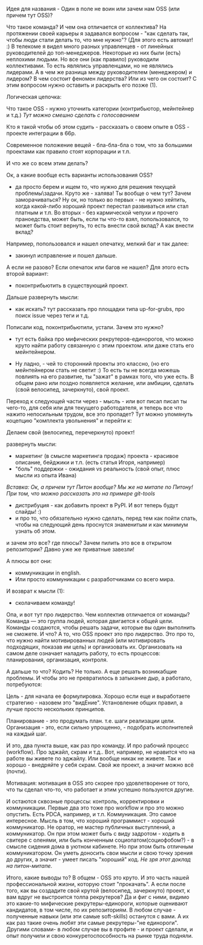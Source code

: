 Идея для названия - Один в поле не воин или зачем нам OSS (или причем тут OSS)?


Что такое команда? И чем она отличается от коллектива? На протяжении своей карьеры я задавался вопросом - "как сделать так, чтобы люди стали делать то, что мне нужно"? (Для этого есть автомат! :) В телекоме я видел много разных управленцев - от линейных руководителей до топ-менеджеров. Некоторые из них были (есть) неплохими людьми. Но все они (как правило) руководили коллективами. То есть являлись управленцами, но не являлись лидерами. А в чем же разница между руководителем (менеджером) и лидером? В чем состоит феномен лидерства? Или из чего он состоит? С этим вопросом нужно оставить и раскрыть его позже (1).  


Логическая цепочка:

Что такое OSS - нужно уточнить категории (контрибьютор, мейнтейнер и т.д.) _Тут можно смешно сделать с голосованием_

Кто я такой чтобы об этом судить - рассказать о своем опыте в OSS - проекте интеграции в 66p.

Современное положение вещей - бла-бла-бла о том, что за большими проектами как правило стоят корпорации и т.п.

И что же со всем этим делать? 

Ок, а какие вообще есть варианты использования OSS?
- да просто берем и ищем то, что нужно для решения текущей проблемы\задачи. Круто же - халява! Ты вообще о чем тут? Зачем заморачиваться? Ну ок, но только во первых - не нужно хейтить, когда какой-либо хороший проект перестал развиваться или стал платным и т.п. Во вторых - без кармической чепухи и прочего праноедства, может быть, если ты что-то взял, попользовался, то может быть стоит вернуть, то есть внести свой вклад? А как внести вклад? 

Например, попользовался и нашел опечатку, мелкий баг и так далее: 

- закинул исправление и пошел дальше. 

А если не разово? Если опечаток или багов не нашел? Для этого есть второй вариант:
 - поконтрибьютить в существующий проект. 

Дальше развернуть мысли:
- как искать? тут рассказать про площадки типа up-for-grubs, про поиск issue через теги и т.д.

Пописали код, поконтрибьютили, устали. Зачем это нужно? 

- тут есть байка про мифических рекрутеров-единорогов, что можно круто найти работу связанную с этим проектом. или даже стать его мейнтейнером.

- Ну ладно, - чей то сторонний проекты это классно, (но его мейнтейнером стать не светит :) То есть ты не всегда можешь повлиять на его развитие, ты "зажат" в рамках того, что уже есть. В общем рано или поздно появляется желание, или амбиции, сделать (свой велосипед, зачеркнуто), свой проект.

Переход к следующей части через - мысль - или вот писал писал ты чего-то, для себя или для текущего работодателя, и теперь все что нажито непосильным трудом, все это пропадет? Тут можно упомянуть коцепцию "комплекта увольнения" и перейти к: 


Делаем свой (велосипед, перечеркнуто) проект!


развернуть мысли:
- маркетинг (в смысле маркетинга продаж) проекта - красивое описание, бейджики и т.п. (есть статья Игоря, например)
- "боль" поддержки - ожидания vs реальность (свой опыт, плюс мысли из опыта Ивана)

_Вставка: Ок, а причем тут Питон вообще? Мы же на митапе по Питону! При том, что можно рассказать это на примере git-tools_

- дистрибуция - как добавить проект в PyPI. И вот теперь будут слайды! :)
- и про то, что обязательно нужно сделать, перед тем как пойти спать, чтобы на следующий день проснутся знаменитым и как минимум узнать об этом.

и зачем это все? где плюсы? Зачем пилить это все в открытом репозитории? Давно уже же приватные завезли! 

А плюсы вот они: 

- коммуникации in english. 
- Или просто коммуникации с разработчиками со всего мира.

И возврат к мысли (1): 
- сколачиваем команду! 

Опа, и вот тут про лидерство. Чем коллектив отличается от команды? Команда — это группа людей, которая двигается к общей цели. Команды создаются, чтобы решать задачи, которые вы один выполнить не сможете. И что? А то, что OSS проект это про лидерство. Это про то, что нужно найти мотивированных людей (или мотивировать подходящих, показав им цель) и организовать их. Организовать на самом деле означает наладить работу, то есть процессов: планирования, организация, контроля. 

А дальше то что? Кодить? Не только. А еще решать возникабщие проблемы. И чтобы это не превратилось в затыкание дыр, а работало, потребуются:

Цель - для начала ее формулировка. Хорошо если еще и выработаете стратегию - назовем это "видЕние". Установление общих правил, а лучше просто нескольких принципов.

Планирование - это продумать план. т.е. шаги реализации цели. 
Организация - это, если сильно упрощенно, - подобрать исполнителей на каждый шаг. 

И это, два пункта выше, как раз про команду. И про рабочий процесс (workflow). Про эджайл, скрам и т.д.. Вот, например, не нравится что на работе вы живете по эджайлу. Или вообще никак не живете. Так и хорошо - внедряйте у себя скрам. Свой же проект, а значит можно всё (почти).  

Мотивация: мотивация в OSS это скорее про удовлетворение от того, что ты сделал что-то, что работает и этим успешно пользуются другие. 

И остаются сквозные процессы: контроль, корректировки и коммуникации. Первые два это тоже про workflow и про это можно опустить. Есть PDCA, например, и т.п.
Коммуникация. Это самое интересное. Мысль в том, что хороший программист - хороший коммуникатор. Не оратор, не мастер публичных выступлений, а коммуникатор. Он при этом может быть с виду задротом - ходить в свитере с оленями, или быть конченным социопатом(социофобом?) - в смысле сидения дома в уютном кабинете. Но при этом быть отличным коммуникатором. Он уметь доносить свои мысли и свою точку зрения до других, а значит - умеет писать "хороший" код. _Не зря этот доклад на питон-митапе._ 

Итого, какие выводы то? В общем - OSS это круто. И это часть нашей профессиональной жизни, которую стоит "прокачать". А если после того, как вы создадите свой крутой (велосипед, зачеркнуто) проект, к вам вдруг не выстроится толпа рекрутеров? Да и фиг с ними, видимо это какие-то мифические рекрутеры-единороги, которые оценивают кандидатов, в том числе, по их репозиториям. В любом случае - полученные навыки (или эти самые soft-skills) останутся с вами. А их как раз такие очень любят эти самые рекрутеры-"не единороги". Другими словами- в любом случае вы в профите - и проект сделали, и опыт получили и свою конкуретоспособность на рынке труда подняли.
